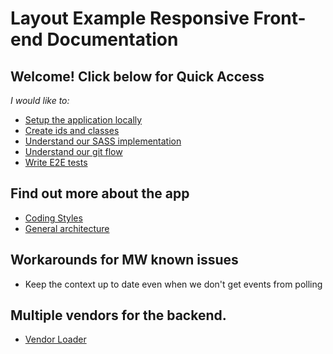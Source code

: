 # Layout Example Responsive Front-end Documentation

## Welcome! Click below for Quick Access

*I would like to:*

* [Setup the application locally](?readmePath=general/getting-started.md)
* [Create ids and classes](?readmePath=coding-practices/style-guide.md)
* [Understand our SASS implementation](?readmePath=sass-components/sass-guidelines.md)
* [Understand our git flow](?readmePath=git/flow.md)
* [Write E2E tests](?readmePath=testing/end-to-end.md)

## Find out more about the app

* [Coding Styles](?readmePath=coding-practices/coding-styles.md)
* [General architecture](?readmePath=general/architecture.md)

## Workarounds for MW known issues

* Keep the context up to date even when we don't get events from polling


## Multiple vendors for the backend.

* [Vendor Loader](?readmePath=vendor-loader/vendor-loader.md)
